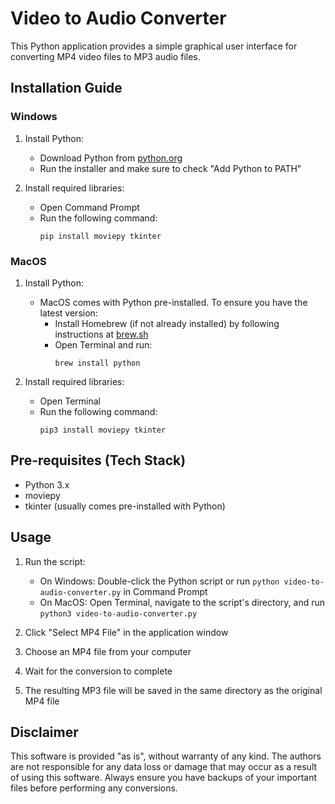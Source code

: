 # Video to Audio Converter

This Python application provides a simple graphical user interface for converting MP4 video files to MP3 audio files.

## Installation Guide

### Windows

1. Install Python:
   - Download Python from [python.org](https://www.python.org/downloads/windows/)
   - Run the installer and make sure to check "Add Python to PATH"

2. Install required libraries:
   - Open Command Prompt
   - Run the following command:
     ```
     pip install moviepy tkinter
     ```

### MacOS

1. Install Python:
   - MacOS comes with Python pre-installed. To ensure you have the latest version:
     - Install Homebrew (if not already installed) by following instructions at [brew.sh](https://brew.sh/)
     - Open Terminal and run:
       ```
       brew install python
       ```

2. Install required libraries:
   - Open Terminal
   - Run the following command:
     ```
     pip3 install moviepy tkinter
     ```

## Pre-requisites (Tech Stack)

- Python 3.x
- moviepy
- tkinter (usually comes pre-installed with Python)

## Usage

1. Run the script:
   - On Windows: Double-click the Python script or run `python video-to-audio-converter.py` in Command Prompt
   - On MacOS: Open Terminal, navigate to the script's directory, and run `python3 video-to-audio-converter.py`

2. Click "Select MP4 File" in the application window
3. Choose an MP4 file from your computer
4. Wait for the conversion to complete
5. The resulting MP3 file will be saved in the same directory as the original MP4 file

## Disclaimer

This software is provided "as is", without warranty of any kind. The authors are not responsible for any data loss or damage that may occur as a result of using this software. Always ensure you have backups of your important files before performing any conversions.
